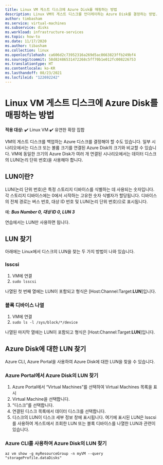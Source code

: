 ```yaml
---
title: Linux VM 게스트 디스크에 Azure Disk를 매핑하는 방법
description: Linux VM의 게스트 디스크를 언더레이하는 Azure Disk를 결정하는 방법.
author: timbasham
ms.service: virtual-machines
ms.subservice: disks
ms.workload: infrastructure-services
ms.topic: how-to
ms.date: 11/17/2020
ms.author: tibasham
ms.collection: linux
ms.openlocfilehash: ca606d2c73952316a269d5ac8663823ffb249bf4
ms.sourcegitcommit: 58d82486531472268c5ff70b1e012fc008226753
ms.translationtype: HT
ms.contentlocale: ko-KR
ms.lasthandoff: 08/23/2021
ms.locfileid: "122692242"
---
```

# <a name="how-to-map-azure-disks-to-linux-vm-guest-disks"></a>Linux VM 게스트 디스크에 Azure Disk를 매핑하는 방법

**적용 대상:** :heavy_check_mark: Linux VM :heavy_check_mark: 유연한 확장 집합 

VM의 게스트 디스크를 백업하는 Azure 디스크를 결정해야 할 수도 있습니다. 일부 시나리오에서는 디스크 또는 볼륨 크기를 연결된 Azure Disk의 크기와 비교할 수 있습니다. VM에 동일한 크기의 Azure Disk가 여러 개 연결된 시나리오에서는 데이터 디스크의 LUN(논리 단위 번호)을 사용해야 합니다. 

## <a name="what-is-a-lun"></a>LUN이란?

LUN(논리 단위 번호)은 특정 스토리지 디바이스를 식별하는 데 사용되는 숫자입니다. 각 스토리지 디바이스에는 0에서 시작하는 고유한 숫자 식별자가 할당됩니다. 디바이스의 전체 경로는 버스 번호, 대상 ID 번호 및 LUN(논리 단위 번호)으로 표시됩니다. 

예: ***Bus Number 0, 대상 ID 0, LUN 3***

연습에서는 LUN만 사용하면 됩니다.

## <a name="finding-the-lun"></a>LUN 찾기

아래에는 Linux에서 디스크의 LUN을 찾는 두 가지 방법이 나와 있습니다.

### <a name="lsscsi"></a>lsscsi

1. VM에 연결
1. `sudo lsscsi`

나열된 첫 번째 열에는 LUN이 포함되고 형식은 [Host:Channel:Target:**LUN**]입니다.

### <a name="listing-block-devices"></a>블록 디바이스 나열

1. VM에 연결
1. `sudo ls -l /sys/block/*/device`

나열된 마지막 열에는 LUN이 포함되고 형식은 [Host:Channel:Target:**LUN**]입니다.

## <a name="finding-the-lun-for-the-azure-disks"></a>Azure Disk에 대한 LUN 찾기

Azure CLI, Azure Portal을 사용하여 Azure Disk에 대한 LUN을 찾을 수 있습니다.

### <a name="finding-an-azure-disks-lun-in-the-azure-portal"></a>Azure Portal에서 Azure Disk의 LUN 찾기

1. Azure Portal에서 “Virtual Machines”를 선택하여 Virtual Machines 목록을 표시
1. Virtual Machine을 선택합니다.
1. “디스크”를 선택합니다.
1. 연결된 디스크 목록에서 데이터 디스크를 선택합니다.
1. 디스크의 LUN이 디스크 세부 정보 창에 표시됩니다. 여기에 표시된 LUN은 lsscsi를 사용하여 게스트에서 조회한 LUN 또는 블록 디바이스를 나열한 LUN과 관련이 있습니다.

### <a name="finding-an-azure-disks-lun-using-azure-cli"></a>Azure CLI를 사용하여 Azure Disk의 LUN 찾기

```azurecli-interactive
az vm show -g myResourceGroup -n myVM --query "storageProfile.dataDisks"
```
